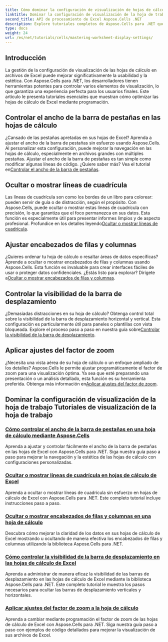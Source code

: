 ```yaml
---
title: Cómo dominar la configuración de visualización de hojas de cálculo en Aspose.Cells para .NET
linktitle: Dominar la configuración de visualización de la hoja de trabajo
second_title: API de procesamiento de Excel Aspose.Cells .NET
description: Explore tutoriales completos de Aspose.Cells para .NET que cubren configuraciones de visualización de hojas de trabajo, incluidas líneas de cuadrícula, encabezados, barras de desplazamiento, ancho de barra de pestañas y ajustes de zoom.
type: docs
weight: 24
url: /es/net/tutorials/cells/mastering-worksheet-display-settings/
---
```

## Introducción

La gestión de la configuración de visualización de las hojas de cálculo en archivos de Excel puede mejorar significativamente la usabilidad y la estética. Con Aspose.Cells para .NET, los desarrolladores tienen herramientas potentes para controlar varios elementos de visualización, lo que garantiza una experiencia perfecta para los usuarios finales. Este artículo le presenta tutoriales esenciales que muestran cómo optimizar las hojas de cálculo de Excel mediante programación.  

## Controlar el ancho de la barra de pestañas en las hojas de cálculo  
 ¿Cansado de las pestañas apretadas en sus hojas de Excel? Aprenda a ajustar el ancho de la barra de pestañas sin esfuerzo usando Aspose.Cells. Al personalizar esta configuración, puede mejorar la navegación en las hojas de cálculo, especialmente en archivos grandes con múltiples pestañas. Ajustar el ancho de la barra de pestañas es tan simple como modificar algunas líneas de código. ¿Quiere saber más? Vea el tutorial en[Controlar el ancho de la barra de pestañas](./controlling-tab-bar-width/).  

## Ocultar o mostrar líneas de cuadrícula  
Las líneas de cuadrícula son como los bordes de un libro para colorear: pueden servir de guía o de distracción, según el propósito. Con Aspose.Cells, puede ocultar o mostrar estas líneas de cuadrícula con precisión, lo que garantiza que el foco permanezca en sus datos. Esta función es especialmente útil para presentar informes limpios y de aspecto profesional. Profundice en los detalles leyendo[Ocultar o mostrar líneas de cuadrícula](./hide-display-gridlines/).  

## Ajustar encabezados de filas y columnas  
 ¿Quieres ordenar tu hoja de cálculo o resaltar áreas de datos específicas? Aprende a ocultar o mostrar encabezados de filas y columnas usando Aspose.Cells. Esta función es invaluable para crear interfaces fáciles de usar o proteger datos confidenciales. ¿Estás listo para explorar? Dirígete a[Ocultar o mostrar encabezados de filas y columnas](./hide-display-row-column-headers/).  

## Controlar la visibilidad de la barra de desplazamiento  
 ¿Demasiadas distracciones en su hoja de cálculo? Obtenga control total sobre la visibilidad de la barra de desplazamiento horizontal y vertical. Esta configuración es particularmente útil para paneles o plantillas con vista bloqueada. Explore el proceso paso a paso en nuestra guía sobre[Controlar la visibilidad de la barra de desplazamiento](./controlling-scroll-bar-visibility/).  

## Aplicar ajustes del factor de zoom  
 ¿Necesita una vista aérea de su hoja de cálculo o un enfoque ampliado de los detalles? Aspose.Cells le permite ajustar programáticamente el factor de zoom para una visualización óptima. Ya sea que esté preparando una presentación o un análisis detallado, esta función es su herramienta preferida. Obtenga más información en[Aplicar ajustes del factor de zoom](./apply-zoom-factor-adjustments/).  

## Dominar la configuración de visualización de la hoja de trabajo Tutoriales de visualización de la hoja de trabajo
### [Cómo controlar el ancho de la barra de pestañas en una hoja de cálculo mediante Aspose.Cells](./controlling-tab-bar-width/)
Aprenda a ajustar y controlar fácilmente el ancho de la barra de pestañas en las hojas de Excel con Aspose.Cells para .NET. Siga nuestra guía paso a paso para mejorar la navegación y la estética de las hojas de cálculo con configuraciones personalizadas.
### [Ocultar o mostrar líneas de cuadrícula en hojas de cálculo de Excel](./hide-display-gridlines/)
Aprenda a ocultar o mostrar líneas de cuadrícula sin esfuerzo en hojas de cálculo de Excel con Aspose.Cells para .NET. Este completo tutorial incluye instrucciones paso a paso.
### [Ocultar o mostrar encabezados de filas y columnas en una hoja de cálculo](./hide-display-row-column-headers/)
Descubra cómo mejorar la claridad de los datos en sus hojas de cálculo de Excel mostrando u ocultando de manera efectiva los encabezados de filas y columnas utilizando la biblioteca Aspose.Cells para .NET.
### [Cómo controlar la visibilidad de la barra de desplazamiento en las hojas de cálculo de Excel](./controlling-scroll-bar-visibility/)
Aprenda a administrar de manera eficaz la visibilidad de las barras de desplazamiento en las hojas de cálculo de Excel mediante la biblioteca Aspose.Cells para .NET. Este completo tutorial le muestra los pasos necesarios para ocultar las barras de desplazamiento verticales y horizontales.
### [Aplicar ajustes del factor de zoom a la hoja de cálculo](./apply-zoom-factor-adjustments/)
Aprenda a cambiar mediante programación el factor de zoom de las hojas de cálculo de Excel con Aspose.Cells para .NET. Siga nuestra guía paso a paso con ejemplos de código detallados para mejorar la visualización de sus archivos de Excel.